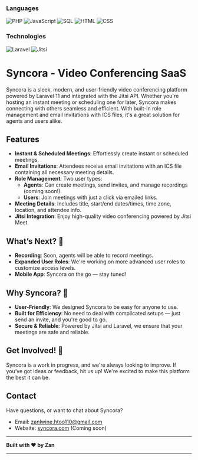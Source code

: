 ### Languages

![PHP](https://img.shields.io/badge/-PHP-000?&logo=PHP)
![JavaScript](https://img.shields.io/badge/-JavaScript-000?&logo=JavaScript)
![SQL](https://img.shields.io/badge/-SQL-000?&logo=MySQL)
![HTML](https://img.shields.io/badge/-HTML-000?&logo=HTML5)
![CSS](https://img.shields.io/badge/-CSS-000?&logo=CSS3)

### Technologies

![Laravel](https://img.shields.io/badge/-Laravel-000?&logo=Laravel)
![Jitsi](https://img.shields.io/badge/-Jitsi-000?&logo=Jitsi)

# Syncora - Video Conferencing SaaS


Syncora is a sleek, modern, and user-friendly video conferencing platform powered by Laravel 11 and integrated with the Jitsi API. Whether you're hosting an instant meeting or scheduling one for later, Syncora makes connecting with others seamless and efficient. With built-in role management and email invitations with ICS files, it's a great solution for agents and users alike.

## Features

- **Instant & Scheduled Meetings**: Effortlessly create instant or scheduled meetings.
- **Email Invitations**: Attendees receive email invitations with an ICS file containing all necessary meeting details.
- **Role Management**: Two user types:
  - **Agents**: Can create meetings, send invites, and manage recordings (coming soon!).
  - **Users**: Join meetings with just a click via emailed links.
- **Meeting Details**: Includes title, start/end dates/times, time zone, location, and attendee info.
- **Jitsi Integration**: Enjoy high-quality video conferencing powered by Jitsi Meet.

## What’s Next? 🚀

- **Recording**: Soon, agents will be able to record meetings.
- **Expanded User Roles**: We're working on more advanced user roles to customize access levels.
- **Mobile App**: Syncora on the go — stay tuned!

## Why Syncora? 🤔

- **User-Friendly**: We designed Syncora to be easy for anyone to use.
- **Built for Efficiency**: No need to deal with complicated setups — just send an invite, and you're good to go.
- **Secure & Reliable**: Powered by Jitsi and Laravel, we ensure that your meetings are safe and reliable.

## Get Involved! 🌟

Syncora is a work in progress, and we're always looking to improve. If you’ve got ideas or feedback, hit us up! We're excited to make this platform the best it can be.

## Contact

Have questions, or want to chat about Syncora?

- Email: zanlwine.htoo110@gmail.com
- Website: [syncora.com](http://syncora.com) (Coming soon)

---

**Built with ❤️ by Zan**

---

